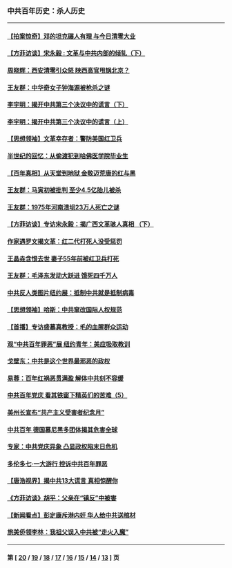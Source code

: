 ### 中共百年历史：杀人历史
---
#### [【拍案惊奇】邓的坦克碾人有理 与今日清零大业](../../pages/nf1176106/n13729574.md?08070430) 
#### [【方菲访谈】宋永毅 : 文革与中共内部的倾轧（下）](../../pages/nf1176106/n13486836.md?08070430) 
#### [周晓辉：西安清零引众怒 陕西高官甩锅北京？](../../pages/nf1176106/n13484627.md?08070430) 
#### [王友群：中华奇女子钟海源被枪杀之谜](../../pages/nf1176106/n13430555.md?08070430) 
#### [李宇明：揭开中共第三个决议中的谎言（下）](../../pages/nf1176106/n13389389.md?08070430) 
#### [李宇明：揭开中共第三个决议中的谎言（上）](../../pages/nf1176106/n13388697.md?08070430) 
#### [【思想领袖】文革幸存者：警防美国红卫兵](../../pages/nf1176106/n13339289.md?08070430) 
#### [半世纪的回忆：从偷渡犯到哈佛医学院毕业生](../../pages/nf1176106/n13345328.md?08070430) 
#### [【百年真相】从天堂到地狱 金敬迈荒唐的红与黑](../../pages/nf1176106/n13336995.md?08070430) 
#### [王友群：马寅初被批判 至少4.5亿胎儿被杀](../../pages/nf1176106/n13260313.md?08070430) 
#### [王友群：1975年河南溃坝23万人死亡之谜](../../pages/nf1176106/n13231576.md?08070430) 
#### [【方菲访谈】专访宋永毅：揭广西文革骇人真相 （下）](../../pages/nf1176106/n13209074.md?08070430) 
#### [作家遇罗文揭文革：红二代打死人没受惩罚](../../pages/nf1176106/n13205254.md?08070430) 
#### [王晶垚含恨去世 妻子55年前被红卫兵打死](../../pages/nf1176106/n13203590.md?08070430) 
#### [王友群：毛泽东发动大跃进 饿死四千万人](../../pages/nf1176106/n13177158.md?08070430) 
#### [中共反人类图片纽约展：抵制中共就是抵制病毒](../../pages/nf1176106/n13115371.md?08070430) 
#### [【思想领袖】哈斯：中共窜改国际人权规范](../../pages/nf1176106/n13053647.md?08070430) 
#### [【首播】专访盛慕真教授：毛的血腥群众运动](../../pages/nf1176106/n13091782.md?08070430) 
#### [观“中共百年罪恶”展 纽约青年：美应吸取教训](../../pages/nf1176106/n13085246.md?08070430) 
#### [戈壁东：中共是这个世界最邪恶的政权](../../pages/nf1176106/n13085641.md?08070430) 
#### [易蓉：百年红祸恶贯满盈 解体中共刻不容缓](../../pages/nf1176106/n13084455.md?08070430) 
#### [中共百年党庆 看其铁窗下精英们的苦难（5）](../../pages/nf1176106/n13076766.md?08070430) 
#### [美州长宣布“共产主义受害者纪念月”](../../pages/nf1176106/n13074024.md?08070430) 
#### [中共百年 德国慕尼黑多团体揭其危害全球](../../pages/nf1176106/n13068873.md?08070430) 
#### [专家：中共党庆异象 凸显政权陷末日危机](../../pages/nf1176106/n13067084.md?08070430) 
#### [多伦多七·一大游行 控诉中共百年罪恶](../../pages/nf1176106/n13062043.md?08070430) 
#### [【唐浩视界】揭中共13大谎言 真相惊醒你](../../pages/nf1176106/n13065208.md?08070430) 
#### [《方菲访谈》胡平：父亲在“镇反”中被害](../../pages/nf1176106/n13064114.md?08070430) 
#### [【新闻看点】彭定康斥港内奸 华人给中共送棺材](../../pages/nf1176106/n13064230.md?08070430) 
#### [旅美侨领李林：我祖父误入中共被“走火入魔”](../../pages/nf1176106/n13062777.md?08070430) 

---
#### 第 [ [20](./20.md?08070430) / [19](./19.md?08070430) / [18](./18.md?08070430) / [17](./17.md?08070430) / [16](./16.md?08070430) / [15](./15.md?08070430) / [14](./14.md?08070430) / [13](./13.md?08070430) ] 页

